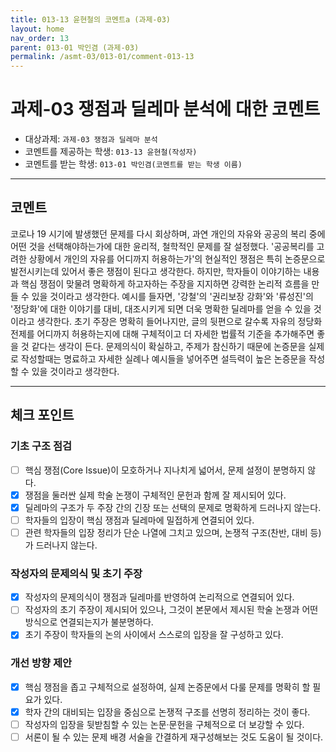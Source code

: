 ```yaml
---
title: 013-13 윤현철의 코멘트a (과제-03) 
layout: home
nav_order: 13
parent: 013-01 박인겸 (과제-03)
permalink: /asmt-03/013-01/comment-013-13
---
```


# 과제-03 쟁점과 딜레마 분석에 대한 코멘트

- 대상과제: `과제-03 쟁점과 딜레마 분석`
- 코멘트를 제공하는 학생: `013-13 윤현철(작성자)` 
- 코멘트를 받는 학생: `013-01 박인겸(코멘트를 받는 학생 이름)` 

---

## 코멘트

코로나 19 시기에 발생했던 문제를 다시 회상하며, 과연 개인의 자유와 공공의 복리 중에 어떤 것을 선택해야하는가에 대한 윤리적, 철학적인 문제를 잘 설정했다.
'공공복리를 고려한 상황에서 개인의 자유를 어디까지 허용하는가'의 현실적인 쟁점은 특히 논증문으로 발전시키는데 있어서 좋은 쟁점이 된다고 생각한다.
하지만, 학자들이 이야기하는 내용과 핵심 쟁점이 맞물려 명확하게 하고자하는 주장을 지지하면 강력한 논리적 흐름을 만들 수 있을 것이라고 생각한다.
예시를 들자면, '강철'의 '권리보장 강화'와 '류성진'의 '정당화'에 대한 이야기를 대비, 대조시키게 되면 더욱 명확한 딜레마를 얻을 수 있을 것이라고 생각한다.
초기 주장은 명확히 들어나지만, 글의 뒷편으로 갈수록 자유의 정당화 전제를 어디까지 허용하는지에 대해 구체적이고 더 자세한 법률적 기준을 추가해주면 좋을 것 같다는 생각이 든다.
문제의식이 확실하고, 주제가 참신하기 때문에 논증문을 실제로 작성할때는 명료하고 자세한 실례나 예시들을 넣어주면 설득력이 높은 논증문을 작성할 수 있을 것이라고 생각한다.

---

## 체크 포인트

### **기초 구조 점검**
- [ ] 핵심 쟁점(Core Issue)이 모호하거나 지나치게 넓어서, 문제 설정이 분명하지 않다.
- [x] 쟁점을 둘러싼 실제 학술 논쟁이 구체적인 문헌과 함께 잘 제시되어 있다.
- [x] 딜레마의 구조가 두 주장 간의 긴장 또는 선택의 문제로 명확하게 드러나지 않는다.
- [ ] 학자들의 입장이 핵심 쟁점과 딜레마에 밀접하게 연결되어 있다.
- [ ] 관련 학자들의 입장 정리가 단순 나열에 그치고 있으며, 논쟁적 구조(찬반, 대비 등)가 드러나지 않는다.

### **작성자의 문제의식 및 초기 주장**
- [x] 작성자의 문제의식이 쟁점과 딜레마를 반영하여 논리적으로 연결되어 있다.
- [ ] 작성자의 초기 주장이 제시되어 있으나, 그것이 본문에서 제시된 학술 논쟁과 어떤 방식으로 연결되는지가 불분명하다.
- [x] 초기 주장이 학자들의 논의 사이에서 스스로의 입장을 잘 구성하고 있다.

### **개선 방향 제안**
- [x] 핵심 쟁점을 좁고 구체적으로 설정하여, 실제 논증문에서 다룰 문제를 명확히 할 필요가 있다.
- [x] 학자 간의 대비되는 입장을 중심으로 논쟁적 구조를 선명히 정리하는 것이 좋다.
- [ ] 작성자의 입장을 뒷받침할 수 있는 논문·문헌을 구체적으로 더 보강할 수 있다.
- [ ] 서론이 될 수 있는 문제 배경 서술을 간결하게 재구성해보는 것도 도움이 될 것이다.
